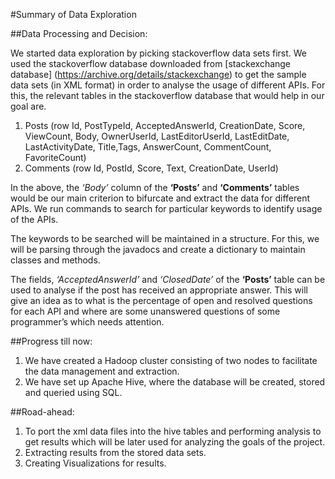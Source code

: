 #Summary of Data Exploration

##Data Processing and Decision:

We started data exploration by picking stackoverflow data sets first. We used the stackoverflow database downloaded from [stackexchange database] (https://archive.org/details/stackexchange) to get the sample data sets (in XML format) in order to analyse the usage of different APIs. For this, the relevant tables in the stackoverflow database that would help in our goal are.

1. Posts (row Id, PostTypeId, AcceptedAnswerId, CreationDate, Score, ViewCount, Body, OwnerUserId, LastEditorUserId, LastEditDate, LastActivityDate, Title,Tags, AnswerCount, CommentCount, FavoriteCount)
2. Comments (row Id, PostId, Score, Text, CreationDate, UserId)

In the above, the *‘Body’* column of the **‘Posts’** and **‘Comments’** tables would be our main criterion to bifurcate and extract the data for different APIs. We run commands to search for particular keywords to identify usage of the APIs.

The keywords to be searched will be maintained in a structure. For this, we will be parsing through the javadocs and create a dictionary to maintain classes and methods.

The fields, *‘AcceptedAnswerId’* and *‘ClosedDate’* of the **‘Posts’** table can be used to analyse if the post has received an appropriate answer. This will give an idea as to what is the percentage of open and resolved questions for each API and where are some unanswered questions of some programmer’s which needs attention.


##Progress till now:

1. We have created a Hadoop cluster consisting of two nodes to facilitate the data management and extraction.
2. We have set up Apache Hive, where the database will be created, stored and queried using SQL.

##Road-ahead:

1. To port the xml data files into the hive tables and performing analysis to get results which will be later used for analyzing the goals of the project. 
2. Extracting results from the stored data sets.
3. Creating Visualizations for results.
